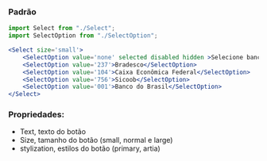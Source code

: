 ### Padrão
```jsx
import Select from "./Select";
import SelectOption from "./SelectOption";

<Select size='small'>
    <SelectOption value='none' selected disabled hidden >Selecione banco</SelectOption>
    <SelectOption value='237'>Bradesco</SelectOption>
    <SelectOption value='104'>Caixa Econômica Federal</SelectOption>
    <SelectOption value='756'>Sicoob</SelectOption>
    <SelectOption value='001'>Banco do Brasil</SelectOption>
</Select>
```

### Propriedades: 

- Text, texto do botão
- Size, tamanho do botão (small, normal e large)
- stylization, estilos do botão (primary, artia)